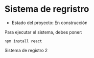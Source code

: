 <h1>Sistema de regristro</h1>

- Estado del proyecto: En construcción 

Para ejecutar el sistema, debes poner:

```npm install react```

Sistema de registro 2
